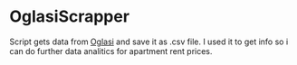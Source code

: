# OglasiScrapper
 
Script gets data from [Oglasi](https://oglasi.rs) and save it as .csv file.
I used it to get info so i can do further data analitics for apartment rent prices.
